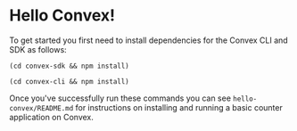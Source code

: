 # Hello Convex!

To get started you first need to install dependencies for the Convex CLI and SDK
as follows:

`(cd convex-sdk && npm install)`

`(cd convex-cli && npm install)`

Once you've successfully run these commands you can see `hello-convex/README.md`
for instructions on installing and running a basic counter application on
Convex.
